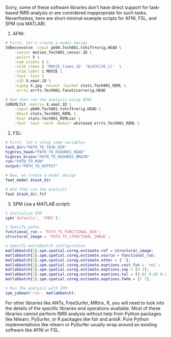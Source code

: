 Sorry, some of these software libraries don't have direct support for task-based fMRI analysis or are considered inappropriate for such tasks. Nevertheless, here are short minimal example scripts for AFNI, FSL, and SPM (via MATLAB). 

1. AFNI:

```bash
# First, let's create a model design
3dDeconvolve -input pb00.Tech001.tshift+orig.HEAD \
    -censor motion_Tech001_censor.1D \
    -polort 5 \
    -num_stimts 1 \
    -stim_times 1 'MOVIE_times.1D' 'BLOCK(20,1)'  \
    -stim_label 1 MOVIE \
    -fout -tout \
    -x1D X.xmat.1D \
    -xjpeg X.jpg -nocout -bucket stats.Tech001_REML \
    -errts errts.Tech001.fanaticor+orig.HEAD

# And then run the analysis using AFNI
3dREMLfit -matrix X.xmat.1D \
    -input pb00.Tech001.tshift+orig.HEAD \
    -Rbuck stats.Tech001_REML \
    -Rvar stats.Tech001_REMLvar \
    -fout -tout -verb -Rwherr whitened_errts.Tech001_REML \
```

2. FSL:

```bash
# First, let's setup some variables
task_dir="PATH_TO_TASK_DIR"
highres_head="PATH_TO_HIGHRES_HEAD"
highres_brain="PATH_TO_HIGHRES_BRAIN"
run="PATH_TO_RUN"
output="PATH_TO_OUTPUT"

# Now, we create a model design
feat_model $task_dir 

# And then run the analysis
feat $task_dir.fsf
```

3. SPM (via a MATLAB script):

```matlab
% Initialize SPM
spm('defaults', 'FMRI');

% Specify paths
functional_run = 'PATH_TO_FUNCTIONAL_RUN';
structural_image = 'PATH_TO_STRUCTURAL_IMAGE';

% Specify matlabbatch configuration
matlabbatch{1}.spm.spatial.coreg.estimate.ref = structural_image;
matlabbatch{1}.spm.spatial.coreg.estimate.source = functional_run;
matlabbatch{1}.spm.spatial.coreg.estimate.other = {''};
matlabbatch{1}.spm.spatial.coreg.estimate.eoptions.cost_fun = 'nmi';
matlabbatch{1}.spm.spatial.coreg.estimate.eoptions.sep = [4 2];
matlabbatch{1}.spm.spatial.coreg.estimate.eoptions.tol = [0.02 0.02 0.02 0.001 0.001 0.001 0.01 0.01 0.01 0.001 0.001 0.001];
matlabbatch{1}.spm.spatial.coreg.estimate.eoptions.fwhm = [7 7];

% Run the analysis with SPM
spm_jobman('run', matlabbatch);
```

For other libraries like ANTs, FreeSurfer, MRtrix, R, you will need to look into the details of the specific libraries and operations available. Most of these libraries cannot perform fMRI analysis without help from Python packages like Nilearn, PySurfer, or R packages like fslr and antsR. Pure Python implementations like nilearn or PySurfer usually wrap around an existing software like AFNI or FSL.